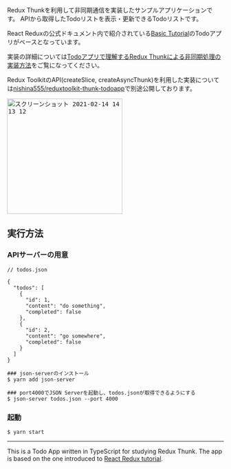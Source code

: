 Redux Thunkを利用して非同期通信を実装したサンプルアプリケーションです。
APIから取得したTodoリストを表示・更新できるTodoリストです。

React Reduxの公式ドキュメント内で紹介されている[Basic Tutorial](https://react-redux.js.org/introduction/basic-tutorial)のTodoアプリがベースとなっています。

実装の詳細については[Todoアプリで理解するRedux Thunkによる非同期処理の実装方法](https://nishinatoshiharu.com/redux-thunk-axios-tutorial/)をご覧になってください。

Redux ToolkitのAPI(createSlice, createAsyncThunk)を利用した実装については[nishina555/reduxtoolkit-thunk-todoapp](https://github.com/nishina555/reduxtoolkit-thunk-todoapp)で別途公開しております。

<kbd><img width="268" alt="スクリーンショット 2021-02-14 14 13 12" src="https://user-images.githubusercontent.com/3121046/109912319-27b2f680-7cef-11eb-99f1-36c52895ddcd.png"></kbd>


## 実行方法

### APIサーバーの用意

```
// todos.json

{
  "todos": [
    {
      "id": 1,
      "content": "do something",
      "completed": false
    },
    {
      "id": 2,
      "content": "go somewhere",
      "completed": false
    }
  ]
}
```

```
### json-serverのインストール
$ yarn add json-server

### port4000でJSON Serverを起動し、todos.jsonが取得できるようにする
$ json-server todos.json --port 4000
```

### 起動

```
$ yarn start
```

---

This is a Todo App written in TypeScript for studying Redux Thunk.
The app is based on the one introduced to [React Redux tutorial]((https://react-redux.js.org/introduction/basic-tutorial)).
